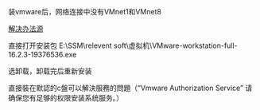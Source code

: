 

装vmware后，网络连接中没有VMnet1和VMnet8

[解决办法源](https://www.jianshu.com/p/f2c7af8081e1)	

 直接打开安装包 E:\SSM\relevent soft\虚拟机\VMware-workstation-full-16.2.3-19376536.exe

选卸载，卸载完后重新安装

直接裝在默認的c盤可以解決服務的問題（“Vmware Authorization Service” 请确保您有足够的权限安装系统服务。）
